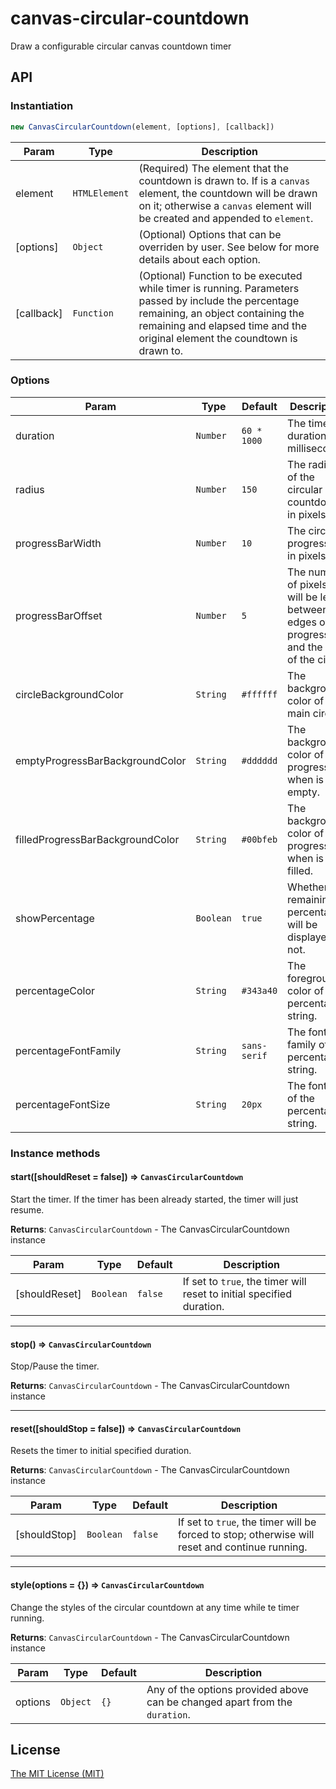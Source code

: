 # canvas-circular-countdown

Draw a configurable circular canvas countdown timer

## API

### Instantiation

```js
new CanvasCircularCountdown(element, [options], [callback])
```

| Param | Type | Description |
| --- | --- | --- |
| element | <code>HTMLElement</code> | (Required) The element that the countdown is drawn to. If is a `canvas` element, the countdown will be drawn on it; otherwise a `canvas`  element will be created and appended to `element`. |
| [options] | <code>Object</code> | (Optional) Options that can be overriden by user. See below for more details about each option. |
| [callback] | <code>Function</code> | (Optional) Function to be executed while timer is running. Parameters passed by include the percentage remaining, an object containing the remaining and elapsed time and the original element the coundtown is drawn to. |

### Options

| Param | Type | Default | Description |
| --- | --- | --- | --- |
| duration | <code>Number</code> | `60 * 1000` | The timer's duration in milliseconds. |
| radius | <code>Number</code> | `150` | The radius of the circular countdown in pixels. |
| progressBarWidth | <code>Number</code> | `10` | The circular progress bar in pixels. |
| progressBarOffset | <code>Number</code> | `5` | The number of pixels that will be left between the edges of the progress bar and the rest of the circle. |
| circleBackgroundColor | <code>String</code> | `#ffffff` | The background color of the main circle. |
| emptyProgressBarBackgroundColor | <code>String</code> | `#dddddd` | The background color of the progress bar when is empty. |
| filledProgressBarBackgroundColor | <code>String</code> | `#00bfeb` | The background color of the progress bar when is filled. |
| showPercentage | <code>Boolean</code> | `true` | Whether the remaining percentage will be displayed or not. |
| percentageColor | <code>String</code> | `#343a40` | The foreground color of the percentage string. |
| percentageFontFamily | <code>String</code> | `sans-serif` | The font family of the percentage string. |
| percentageFontSize | <code>String</code> | `20px` | The font size of the percentage string. |

### Instance methods

#### start([shouldReset = false]) ⇒ <code>CanvasCircularCountdown</code>

Start the timer. If the timer has been already started, the timer will just resume.

**Returns**: <code>CanvasCircularCountdown</code> - The CanvasCircularCountdown instance

| Param | Type | Default | Description |
| --- | --- | --- | --- |
| [shouldReset] | <code>Boolean</code> | `false` | If set to `true`, the timer will reset to initial specified duration. |

---

#### stop() ⇒ <code>CanvasCircularCountdown</code>

Stop/Pause the timer.

**Returns**: <code>CanvasCircularCountdown</code> - The CanvasCircularCountdown instance

---

#### reset([shouldStop = false]) ⇒ <code>CanvasCircularCountdown</code>

Resets the timer to initial specified duration.

**Returns**: <code>CanvasCircularCountdown</code> - The CanvasCircularCountdown instance

| Param | Type | Default | Description |
| --- | --- | --- | --- |
| [shouldStop] | <code>Boolean</code> | `false` | If set to `true`, the timer will be forced to stop; otherwise will reset and continue running. |

---

#### style(options = {}) ⇒ <code>CanvasCircularCountdown</code>

Change the styles of the circular countdown at any time while te timer running.

**Returns**: <code>CanvasCircularCountdown</code> - The CanvasCircularCountdown instance

| Param | Type | Default | Description |
| --- | --- | --- | --- |
| options | <code>Object</code> | `{}` | Any of the options provided above can be changed apart from the `duration`. |

## License

[The MIT License (MIT)](https://georapbox.mit-license.org/@2018)
